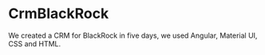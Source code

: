 # CrmBlackRock

We created a CRM for BlackRock in five days, we used Angular, Material UI, CSS and HTML. 

